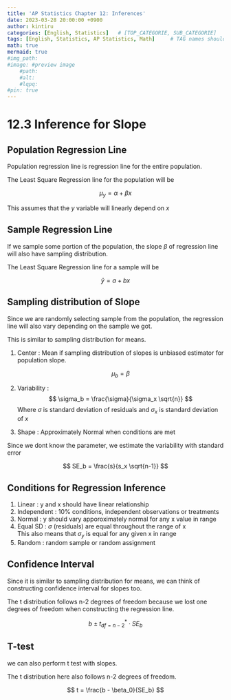```yaml
---
title: 'AP Statistics Chapter 12: Inferences'
date: 2023-03-28 20:00:00 +0900
author: kintiru
categories: [English, Statistics]   # [TOP_CATEGORIE, SUB_CATEGORIE]
tags: [English, Statistics, AP Statistics, Math]     # TAG names should always be lowercase
math: true
mermaid: true
#img_path: 
#image: #preview image
    #path:
    #alt:
    #lqpq:
#pin: true
---
```


# 12.3 Inference for Slope

## Population Regression Line

Population regression line is regression line for the entire population.

The Least Square Regression line for the population will be

$$
\mu_y = \alpha + \beta x
$$

This assumes that the $y$ variable will linearly depend on $x$

## Sample Regression Line

If we sample some portion of the population, the slope $\beta$ of regression line will also have sampling distribution. 

The Least Square Regression line for a sample will be

$$
\hat y = a + bx
$$

## Sampling distribution of Slope

Since we are randomly selecting sample from the population, the regression line will also vary depending on the sample we got.

This is similar to sampling distribution for means. 

 1. Center : Mean if sampling distribution of slopes is unbiased estimator for population slope. 

    $$\mu_b = \beta$$
 2. Variability :
    $$
    \sigma_b = \frac{\sigma}{\sigma_x \sqrt{n}}
    $$
    Where $\sigma$ is standard deviation of residuals and $\sigma_x$ is standard deviation of $x$
 3. Shape : Approximately Normal when conditions are met

Since we dont know the parameter, we estimate the variability with standard error

$$
SE_b = \frac{s}{s_x \sqrt{n-1}}
$$

## Conditions for Regression Inference

 1. Linear : y and x should have linear relationship
 2. Independent : 10% conditions, independent observations or treatments
 3. Normal : y should vary apporoximately normal for any x value in range
 4. Equal SD : $\sigma$ (residuals) are equal throughout the range of x <br>
   This also means that $\sigma_y$ is equal for any given x in range
 5. Random : random sample or random assignment


## Confidence Interval
Since it is similar to sampling distribution for means, we can think of constructing confidence interval for slopes too.

The t distribution follows n-2 degrees of freedom because we lost one degrees of freedom when constructing the regression line.

$$
b \pm t^*_{df=n-2} \cdot SE_b 
$$

## T-test
we can also perform t test with slopes.

The t distribution here also follows n-2 degrees of freedom.

$$
t = \frac{b - \beta_0}{SE_b}
$$